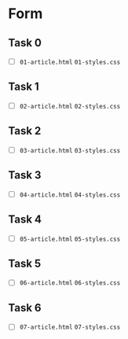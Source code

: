 # Form

## Task 0

- [ ] `01-article.html` `01-styles.css`

## Task 1

- [ ] `02-article.html` `02-styles.css`

## Task 2

- [ ] `03-article.html` `03-styles.css`

## Task 3

- [ ] `04-article.html` `04-styles.css`

## Task 4

- [ ] `05-article.html` `05-styles.css`

## Task 5

- [ ] `06-article.html` `06-styles.css`

## Task 6

- [ ] `07-article.html` `07-styles.css`

